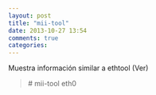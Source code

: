 ```yaml
---
layout: post
title: "mii-tool"
date: 2013-10-27 13:54
comments: true
categories: 
---
```

Muestra información similar a ethtool (Ver)

>\# mii-tool eth0

